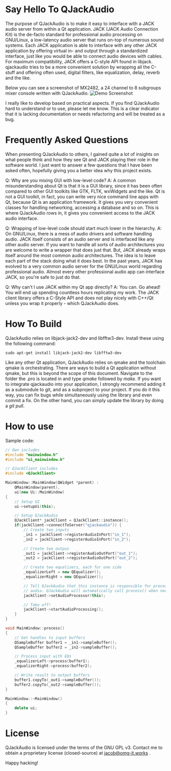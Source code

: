 Say Hello To QJackAudio
=======================

The purpose of QJackAudio is to make it easy to interface with a JACK audio server from within a Qt application. JACK (JACK Audio Connection Kit) is the de-facto standard for professional audio processing on GNU/Linux, a low-latency audio server that runs on-top of numerous sound systems. Each JACK application is able to interface with any other JACK application by offering virtual in- and output through a standardized interface, just like you would be able to connect audio devices with cables. For maximum compatibility, JACK offers a C-style API found in libjack. qjackaudio tries to be a more convenient solution by wrapping all the C-stuff and offering often used, digital filters, like equalization, delay, reverb and the like.

Below you can see a screenshot of MX2482, a 24 channel to 8 subgroups mixer console written with QJackAudio.
![Demo Screenshot](https://github.com/cybercatalyst/qjackaudio/blob/master/mx2482.png "Demo screenshot")

I really like to develop based on practical aspects. If you find QJackAudio hard to understand or to use, please let me know. This is a clear indicator that it is lacking documentation or needs refactoring and will be treated as a bug.

Frequently Asked Questions
==========================
When presenting QJackAudio to others, I gained quite a lot of insights on what people think and how they see Qt and JACK playing their role in the software world. I just want to answer a few questions that I have been asked often, hopefully giving you a better idea why this project exists.

Q: Why are you mixing GUI with low-level code?
A: A common misunderstanding about Qt is that it is a GUI library, since it has been often compared to other GUI toolkits like GTK, FLTK, wxWidgets and the like. Qt is not a GUI toolkit, in fact, you can write very nice command line apps with Qt, because Qt is an application framework. It gives you very convenient classes for handling networking, accessing a database and so on. This is where QJackAudio rows in, it gives you convenient access to the JACK audio interface.

Q: Wrapping of low-level code should start much lower in the hierarchy.
A: On GNU/Linux, there is a mess of audio drivers and software handling audio. JACK itself consists of an audio server and is interfaced like any other audio server. If you want to handle all sorts of audio architectures you are welcome to write a wrapper that does just that. But, JACK already wraps itself around the most common audio architectures. The idea is to leave each part of the stack doing what it does best. In the past years, JACK has evolved to a very common audio server for the GNU/Linux world regarding professional audio. Almost every other professional audio app can interface JACK, so you're safe to just do that.

Q: Why can't I use JACK within my Qt app directly?
A: You can. Go ahead! You will end up spending countless hours replicating my work. The JACK client library offers a C-Style API and does not play nicely with C++/Qt unless you wrap it properly - which QJackAudio does.

How To Build
============

QJackAudio relies on libjack-jack2-dev and libfftw3-dev. Install these using the following command:

`sudo apt-get install libjack-jack2-dev libfftw3-dev`

Like any other Qt application, QJackAudio relies on qmake and the toolchain qmake is orchestrating. There are ways to build a Qt application without qmake, but this is beyond the scope of this document. Navigate to the folder the .pro is located in and type *qmake* followed by *make*. If you want to integrate qjackaudio into your application, I strongly recommend adding it as a submodule to git, and as a subproject to your project. If you do it this way, you can fix bugs while simultaneously using the library and even commit a fix. On the other hand, you can simply update the library by doing a *git pull*.

How to use
==========

Sample code:
```cpp
// Own includes
#include "mainwindow.h"
#include "ui_mainwindow.h"

// QJackClient includes
#include <QJackClient>

MainWindow::MainWindow(QWidget *parent) :
    QMainWindow(parent),
    ui(new Ui::MainWindow)
{
    // Setup UI
    ui->setupUi(this);

    // Setup QJackAudio
    QJackClient* jackClient = QJackClient::instance();
    if(jackClient->connectToServer("qjackaudio")) {
        // Create two inputs
        _in1 = jackClient->registerAudioInPort("in_1");
        _in2 = jackClient->registerAudioInPort("in_2");

        // Create two outpus
        _out1 = jackClient->registerAudioOutPort("out_1");
        _out2 = jackClient->registerAudioOutPort("out_2");

        // Create two equalizers, each for one side
        _equalizerLeft = new QEqualizer();
        _equalizerRight = new QEqualizer();

        // Tell QJackAudio that this instance is responsible for processing
        // audio. QJackAudio will automatically call process() when needed.
        jackClient->setAudioProcessor(this);

        // Take off!
        jackClient->startAudioProcessing();
    }
}

void MainWindow::process()
{
    // Get handles to input buffers
    QSampleBuffer buffer1 = _in1->sampleBuffer();
    QSampleBuffer buffer2 = _in2->sampleBuffer();

    // Process input with EQs
    _equalizerLeft->process(buffer1);
    _equalizerRight->process(buffer2);

    // Write result to output buffers
    buffer1.copyTo(_out1->sampleBuffer());
    buffer2.copyTo(_out2->sampleBuffer());
}

MainWindow::~MainWindow()
{
    delete ui;
}

```

License
========
QJackAudio is licensed under the terms of the GNU GPL v3. Contact me to obtain a proprietary license (closed-source) at jacob@omg-it.works .

Happy hacking!



